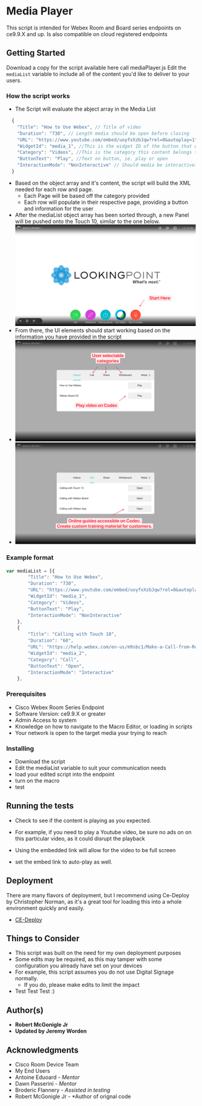 # Media Player

This script is intended for Webex Room and Board series endpoints on ce9.9.X and up. Is also compatible on cloud registered endpoints

## Getting Started

Download a copy for the script available here call mediaPlayer.js
Edit the ```mediaList``` variable to include all of the content you'd like to deliver to your users.

### How the script works

* The Script will evaluate the abject array in the Media List
```javascript
  {
    "Title": "How to Use Webex", // Title of video
    "Duration": "730", // Length media should be open before closing 
    "URL": "https://www.youtube.com/embed/uoyfxXzbJqw?rel=0&autoplay=1", // URL of video
    "WidgetId": "media_1", //This is the widget ID of the button that will be built
    "Category": "Videos", //This is the category this content belongs too. This will create a new page if it had not already existed
    "ButtonText": "Play", //Text on button, ie. play or open
    "InteractionMode": "NonInteractive" // Should media be interactive?
  }
```
* Based on the object array and it's content, the script will build the XML needed for each row and page.
  * Each Page will be based off the category provided
  * Each row will populate in their respective page, providing a button and information for the user
* After the mediaList object array has been sorted through, a new Panel will be pushed onto the Touch 10, similar to the one below.
![example1.png](https://github.com/sieteunoseis/Cisco-CE-Help-Macro/blob/main/example1.png)
* From there, the UI elements should start working based on the information you have provided in the script
* ![example2.png](https://github.com/sieteunoseis/Cisco-CE-Help-Macro/blob/main/example2.png)
* ![example3.png](https://github.com/sieteunoseis/Cisco-CE-Help-Macro/blob/main/example3.png)

### Example format

```javascript
var mediaList = [{
        "Title": "How to Use Webex",
        "Duration": "730",
        "URL": "https://www.youtube.com/embed/uoyfxXzbJqw?rel=0&autoplay=1",
        "WidgetId": "media_1",
        "Category": "Videos",
        "ButtonText": "Play",
        "InteractionMode": "NonInteractive"
    },
    {
        "Title": "Calling with Touch 10",
        "Duration": "60",
        "URL": "https://help.webex.com/en-us/m9sbc1/Make-a-Call-from-Room-Devices-and-Webex-Boards-with-a-Touch-Controller",
        "WidgetId": "media_2",
        "Category": "Call",
        "ButtonText": "Open",
        "InteractionMode": "Interactive"
    },

```

### Prerequisites

* Cisco Webex Room Series Endpoint
* Software Version: ce9.9.X or greater
* Admin Access to system
* Knowledge on how to navigate to the Macro Editor, or loading in scripts
* Your network is open to the target media your trying to reach

### Installing

* Download the script
* Edit the mediaList variable to suit your communication needs
* load your edited script into the endpoint
* turn on the macro 
* test

## Running the tests

* Check to see if the content is playing as you expected.

* For example, if you need to play a Youtube video, be sure no ads on on this particular video, as it could disrupt the playback
* Using the embedded link will allow for the video to be full screen
* set the embed link to auto-play as well.

## Deployment

There are many flavors of deployment, but I recommend using Ce-Deploy by Christopher Norman, as it's a great tool for loading this into a whole environment quickly and easily.

* [CE-Deploy](https://github.com/voipnorm/CE-Deploy)

## Things to Consider
* This script was built on the need for my own deployment purposes
* Some edits may be required, as this may tamper with some configuration you already have set on your devices
* For example, this script assumes you do not use Digital Signage normally.
  * If you do, please make edits to limit the impact
* Test Test Test :)

## Author(s)

* **Robert McGonigle Jr**
* **Updated by Jeremy Worden**

## Acknowledgments

* Cisco Room Device Team
* My End Users
* Antoine Eduoard - *Mentor*
* Dawn Passerini - *Mentor*
* Broderic Flannery - *Assisted in testing*
* Robert McGonigle Jr - *Author of orignal code

